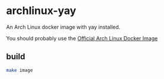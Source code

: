 # archlinux-yay

An Arch Linux docker image with yay installed.

You should probably use the [Official Arch Linux Docker Image](https://hub.docker.com/r/base/archlinux)

## build

```bash
make image
```
